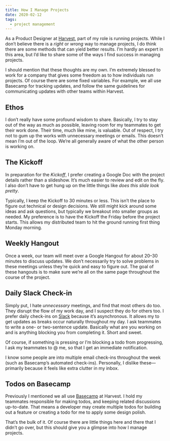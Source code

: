 ```yaml
---
title: How I Manage Projects
date: 2020-02-12
tags:
  - project management
---
```


As a Product Designer at [Harvest](https://getharvest.com), part of my role is running projects. While I don’t believe there is a _right_ or _wrong_ way to manage projects, I do think there are some methods that can yield better results. I’m hardly an expert in this area, but I’d like to share some of the ways I find success in managing projects.

I should mention that these thoughts are my own. I’m extremely blessed to work for a company that gives some freedom as to how individuals run projects. Of course there are some fixed variables. For example, we all use Basecamp for tracking updates, and follow the same guidelines for communicating updates with other teams within Harvest.


## Ethos

I don’t really have some profound wisdom to share. Basically, I try to stay out of the way as much as possible, leaving room for my teammates to get their work done. Their time, much like mine, is valuable. Out of respect, I try not to gum up the works with unnecessary meetings or emails. This doesn’t mean I’m out of the loop. We’re all generally aware of what the other person is working on.


## The Kickoff

In preparation for the _Kickoff_, I prefer creating a Google Doc with the project details rather than a slideshow. It’s much easier to review and edit on the fly. I also don’t have to get hung up on the little things like _does this slide look pretty_.

Typically, I keep the Kickoff to 30 minutes or less. This isn’t the place to figure out technical or design decisions. We still might kick around some ideas and ask questions, but typically we breakout into smaller groups as needed. My preference is to have the Kickoff the Friday before the project starts. This allows my distributed team to hit the ground running first thing Monday morning.


## Weekly Hangout

Once a week, our team will meet over a Google Hangout for about 20–30 minutes to discuss updates. We don’t necessarily try to solve problems in these meetings unless they’re quick and easy to figure out. The goal of these hangouts is to make sure we’re all on the same page throughout the course of the project.


## Daily Slack Check-in

Simply put, I hate _unnecessary_ meetings, and find that most others do too. They disrupt the flow of my work day, and I suspect they do for others too. I prefer daily check-ins on [Slack](https://slack.com/) because it’s asynchronous. It allows my to get updates as breaks occur naturally throughout my day. I ask teammates to write a one- or two-sentence update. Basically what are you working on and is anything blocking you from completing it. Short and sweet.

Of course, if something is pressing or I’m blocking a todo from progressing, I ask my teammates to @ me, so that I get an immediate notification.

I know some people are into multiple email check-ins throughout the week (such as Basecamp’s automated check-ins). Personally, I dislike these—primarily because it feels like extra clutter in my inbox.


## Todos on Basecamp

Previously I mentioned we all use [Basecamp](https://basecamp.com) at Harvest. I hold my teammates responsible for making todos, and keeping related discussions up-to-date. That means a developer may create multiple todos for building out a feature or creating a todo for me to apply some design polish.


That’s the bulk of it. Of course there are little things here and there that I didn’t go over, but this should give you a glimpse into how I manage projects.
